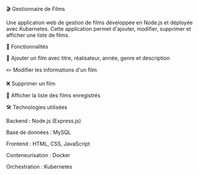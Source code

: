 
🎬 Gestionnaire de Films

Une application web de gestion de films développée en Node.js et déployée avec Kubernetes. Cette application permet d'ajouter, modifier, supprimer et afficher une liste de films.

🚀 Fonctionnalités

📌 Ajouter un film avec titre, réalisateur, année, genre et description

✏️ Modifier les informations d'un film

❌ Supprimer un film

📜 Afficher la liste des films enregistrés

🛠️ Technologies utilisées

Backend : Node.js (Express.js)

Base de données : MySQL

Frontend : HTML, CSS, JavaScript

Conteneurisation : Docker

Orchestration : Kubernetes